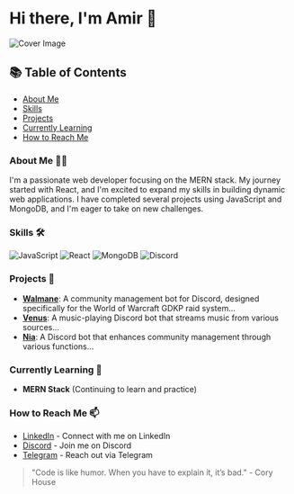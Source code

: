 # Hi there, I'm Amir 👋

![Cover Image](https://example.com/your-cover-image.png)

## 📚 Table of Contents
- [About Me](#about-me-)
- [Skills](#skills-%EF%B8%8F)
- [Projects](#projects-)
- [Currently Learning](#currently-learning-)
- [How to Reach Me](#how-to-reach-me-)

### About Me 👨‍💻
I'm a passionate web developer focusing on the MERN stack. My journey started with React, and I'm excited to expand my skills in building dynamic web applications. I have completed several projects using JavaScript and MongoDB, and I'm eager to take on new challenges.

### Skills 🛠️
![JavaScript](https://img.shields.io/badge/-JavaScript-FFD43B?style=flat-square&logo=javascript&logoColor=black)
![React](https://img.shields.io/badge/-React-61DAFB?style=flat-square&logo=react&logoColor=black)
![MongoDB](https://img.shields.io/badge/-MongoDB-47A248?style=flat-square&logo=mongodb&logoColor=white)
![Discord](https://img.shields.io/badge/-Discord-7289DA?style=flat-square&logo=discord&logoColor=white)

### Projects 🚀
- **[Walmane](https://github.com/Amir-DV/Walmane)**: A community management bot for Discord, designed specifically for the World of Warcraft GDKP raid system...
- **[Venus](https://github.com/Amir-DV/Venus)**: A music-playing Discord bot that streams music from various sources...
- **[Nia](https://github.com/Amir-DV/Nia)**: A Discord bot that enhances community management through various functions...

### Currently Learning 🌱
- **MERN Stack** (Continuing to learn and practice)

### How to Reach Me 📫
- [LinkedIn](#) - Connect with me on LinkedIn
- [Discord](https://discordapp.com/users/856956452740792320) - Join me on Discord
- [Telegram](https://t.me/theamirdv) - Reach out via Telegram

> "Code is like humor. When you have to explain it, it’s bad." - Cory House
